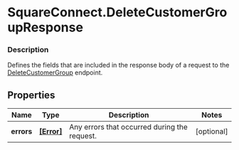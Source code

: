 # SquareConnect.DeleteCustomerGroupResponse

### Description

Defines the fields that are included in the response body of a request to the [DeleteCustomerGroup](#endpoint-deletecustomergroup) endpoint.

## Properties
Name | Type | Description | Notes
------------ | ------------- | ------------- | -------------
**errors** | [**[Error]**](Error.md) | Any errors that occurred during the request. | [optional] 


